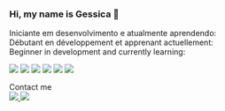 ### Hi, my name is Gessica 👋

Iniciante em desenvolvimento e atualmente aprendendo:                                                                                                                               
Débutant en développement et apprenant actuellement:                                                                                                                               
Beginner in development and currently learning:


<img src="https://img.shields.io/badge/html5%20-%23E34F26.svg?&style=for-the-badge&logo=html5&logoColor=white" /> <img src="https://img.shields.io/badge/css3%20-%231572B6.svg?&style=for-the-badge&logo=css3&logoColor=white" />  <img src="https://img.shields.io/badge/javascript%20-%23323330.svg?&style=for-the-badge&logo=javascript&logoColor=%23F7DF1E" /> <img src="https://img.shields.io/badge/react%20-%2320232a.svg?&style=for-the-badge&logo=react&logoColor=%2361DAFB" /> <img src="https://img.shields.io/badge/react_native%20-%2320232a.svg?&style=for-the-badge&logo=react&logoColor=%2361DAFB" /> <img src="https://img.icons8.com/color/30/000000/power-bi.png"/>

 

Contact me <br>
<a href="linkedin.com/in/gessicaseberino"> <img src="https://img.icons8.com/color/30/000000/linkedin.png"> </a>
<a href="gessica.seberino@gmail.com"> <img src="https://img.icons8.com/color/30/000000/gmail--v1.png"> </a><br>


